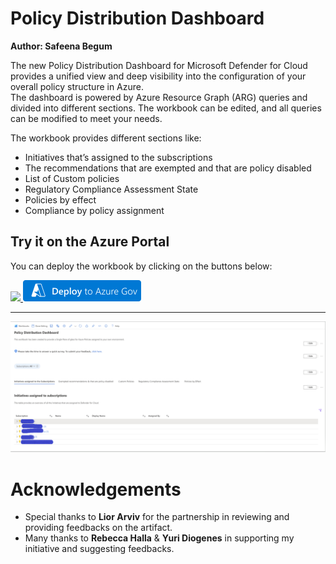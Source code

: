 # Policy Distribution Dashboard
**Author: Safeena Begum**

The new Policy Distribution Dashboard for Microsoft Defender for Cloud provides a unified view and deep visibility into the configuration of your overall policy structure in Azure.  
The dashboard is powered by Azure Resource Graph (ARG) queries and divided into different sections. 
The workbook can be edited, and all queries can be modified to meet your needs.

The workbook provides different sections like: 
*	Initiatives that’s assigned to the subscriptions
*	The recommendations that are exempted and that are policy disabled
*	List of Custom policies 
*	Regulatory Compliance Assessment State
*	Policies by effect 
*	Compliance by policy assignment

## Try it on the Azure Portal

You can deploy the workbook by clicking on the buttons below:

<a href="https://portal.azure.com/#create/Microsoft.Template/uri/https%3A%2F%2Fraw.githubusercontent.com%2FAzure%2FMicrosoft-Defender-for-Cloud/%2Fmaster%2FWorkbooks%2FPolicy%20Distribution%20Dashboard%2Fazuredeploy.json" target="_blank">
    <img src="https://aka.ms/deploytoazurebutton"/>
</a>
<a href="https://portal.azure.com/#create/Microsoft.Template/uri/https%3A%2F%2Fraw.githubusercontent.com%2FAzure%2FMicrosoft-Defender-for-Cloud/%2Fmaster%2FWorkbooks%2FPolicy%20Distribution%20Dashboard%2Fazuredeploy.json" target="_blank">
<img src="https://raw.githubusercontent.com/Azure/azure-quickstart-templates/master/1-CONTRIBUTION-GUIDE/images/deploytoazuregov.png"/>
</a> 

***
![Overview](./ImagePDD.png)

# Acknowledgements
* Special thanks to **Lior Arviv** for the partnership in reviewing and providing feedbacks on the artifact.
* Many thanks to **Rebecca Halla** & **Yuri Diogenes** in supporting my initiative and suggesting feedbacks.  

